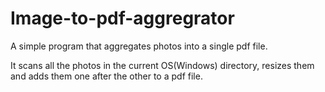 # Image-to-pdf-aggregrator
A simple program that aggregates photos into a single pdf file.

It scans all the photos in the current OS(Windows) directory, resizes them and adds them one after the other to a pdf file. 
